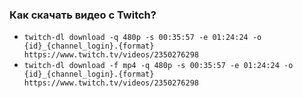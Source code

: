 ### Как скачать видео с Twitch?

- `twitch-dl download -q 480p -s 00:35:57 -e 01:24:24 -o {id}_{channel_login}.{format} https://www.twitch.tv/videos/2350276298`
- `twitch-dl download -f mp4 -q 480p -s 00:35:57 -e 01:24:24 -o {id}_{channel_login}.{format} https://www.twitch.tv/videos/2350276298`